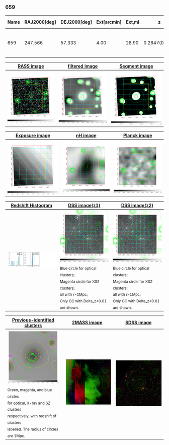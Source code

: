<div STYLE="page-break-after: always;"></div>

### 659

|Name|RAJ2000[deg]|DEJ2000[deg] |Ext[arcmin]| Ext,ml | z | z_src| C|GC(XSZ,Delta_z<0.01)| GC(OPT,Delta_z<0.01)|GC| R_sig[arcmin] | R500[arcmin] | R500[Mpc]| CRsig[c/s] | CR500[c/s] |L500[1E44 erg/s]|F500[1E-12 erg/s/cm^2]| M500[1E14 Msun]|Tx[keV]|Cnt_sig|Beta|Rc[arcmin]|Comment|Alias|
|---|---|---|---|---|---|------|---|--------|---------|----------|---|---|---|---|---|---|---|---|---|---|---|---|---|---|
|659| 247.566| 57.333| 4.00| 28.90| 0.2647(0.000)| z_xsz| B| F20, SPI| -| C, F20, N, SPI, W| 26.181| 3.907| 0.956| 0.057(0.035)| 0.050(0.030)| 2.176(1.475)| 1.005(0.681)| 3.25(1.05)| 4.83(1.00)| 40.8| 0.899(-0.115+0.073)| 5.135(-0.806+0.595)| -| t194|

|[RASS image](../image/659/659_img.pdf)|[filtered image](../image/659/659_fil.pdf)|[Segment image](../image/659/659_seg.pdf)|
|-------------------|--------------------|-------------------|
| <img src="../image/659/659_img.png" width="300">  | <img src="../image/659/659_fil.png" width="300">   | <img src="../image/659/659_seg.png" width="300">  |

|[Exposure image](../image/659/659_mex.pdf)| [nH image](../image/659/659_nh.pdf)| [Planck image](../image/659/659_p.pdf)|
|-------------------|--------------------|-------------------|
|<img src="../image/659/659_mex.png" width="300">   | <img src="../image/659/659_nh.png" width="300">    | <img src="../image/659/659_p.png" width="300"> |

|[Redshift Histogram](../image/659/659_zg.pdf) | [DSS image(z1)](../image/659/659_dss_z1.pdf)      |  [DSS image(z2)](../image/659/659_dss_z2.pdf)    |
|-------------------|--------------------|-------------------|
|<img src="../image/659/659_zg.png" width="300"> |<img src="../image/659/659_dss_z1.png" width="300"> <sub><br>Blue circle for optical clusters; <br>Magenta circle for XSZ clusters; <br>all with r=1Mpc; <br>Only GC with Delta_z<0.01 are shown. </sub>| <img src="../image/659/659_dss_z2.png" width="300"><sub><br>Blue circle for optical clusters; <br>Magenta circle for XSZ clusters; <br>all with r=1Mpc; <br>Only GC with Delta_z<0.01 are shown. </sub> |

|[Previous-identified clusters](../image/659/659_gc.pdf) | [2MASS image](../image/659/659_2mass.pdf)      |[SDSS image](../image/659/659_sdss.pdf)   |
|-------------------|-------------------|-------------------|
|<img src=../image/659/659_gc.png width="300"> <br><sub>Green, magenta, and blue circles <br>for optical, X-ray and SZ clusters <br>respectively, with redshift of clusters <br>labelled. The radius of circles <br>are 1Mpc.</sub>|<img src="../image/659/659_2mass.png" width="300">  | <img src="../image/659/659_sdss.png" width="300">  |




